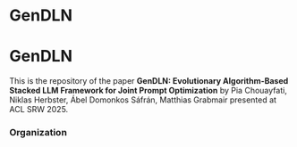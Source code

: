 # GenDLN


# GenDLN

This is the repository of the paper **GenDLN: Evolutionary Algorithm-Based Stacked LLM Framework for Joint Prompt Optimization** by Pia Chouayfati, Niklas Herbster, Ábel Domonkos Sáfrán, Matthias Grabmair presented at ACL SRW 2025.

### Organization
